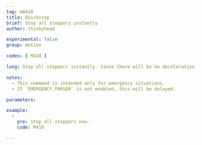 ```yaml
---
tag: m0410
title: Quickstop
brief: Stop all steppers instantly
author: thinkyhead

experimental: false
group: motion

codes: [ M410 ]

long: Stop all steppers instantly. Since there will be no deceleration, steppers are expected to be out of position after this command.

notes:
  - This command is intended only for emergency situations.
  - If `EMERGENCY_PARSER` is not enabled, this will be delayed.

parameters:

example:
  -
    pre: Stop all steppers now.
    code: M410

---
```


